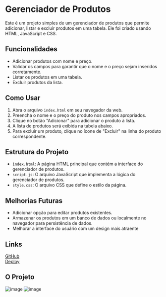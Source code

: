 # Gerenciador de Produtos

Este é um projeto simples de um gerenciador de produtos que permite adicionar, listar e excluir produtos em uma tabela. Ele foi criado usando HTML, JavaScript e CSS.

## Funcionalidades

- Adicionar produtos com nome e preço.
- Validar os campos para garantir que o nome e o preço sejam inseridos corretamente.
- Listar os produtos em uma tabela.
- Excluir produtos da lista.

## Como Usar

1. Abra o arquivo `index.html` em seu navegador da web.
2. Preencha o nome e o preço do produto nos campos apropriados.
3. Clique no botão "Adicionar" para adicionar o produto à lista.
4. A lista de produtos será exibida na tabela abaixo.
5. Para excluir um produto, clique no ícone de "Excluir" na linha do produto correspondente.

## Estrutura do Projeto

- `index.html`: A página HTML principal que contém a interface do gerenciador de produtos.
- `script.js`: O arquivo JavaScript que implementa a lógica do gerenciador de produtos.
- `style.css`: O arquivo CSS que define o estilo da página.

## Melhorias Futuras

- Adicionar opção para editar produtos existentes.
- Armazenar os produtos em um banco de dados ou localmente no navegador para persistência de dados.
- Melhorar a interface do usuário com um design mais atraente

## Links 

[GitHub](https://github.com/manoelarcanjo/cadrastro-produtos) <br/>
[Deploy](https://controle-produtos.netlify.app/)

## O Projeto

![image](https://github.com/manoelarcanjo/cadrastro-produtos/assets/116446206/d334c846-ec7e-4de7-81fd-9257a6e84d97)
![image](https://github.com/manoelarcanjo/cadrastro-produtos/assets/116446206/3236bf0d-91b3-4af3-bf00-cf6ea9185d5c)

